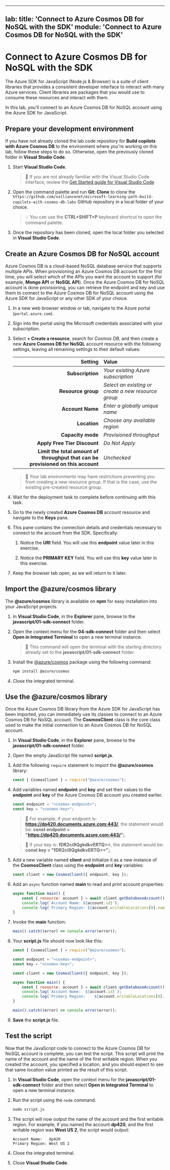 
---
lab:
    title: 'Connect to Azure Cosmos DB for NoSQL with the SDK'
    module: 'Connect to Azure Cosmos DB for NoSQL with the SDK'
---

# Connect to Azure Cosmos DB for NoSQL with the SDK

The Azure SDK for JavaScript (Node.js & Browser) is a suite of client libraries that provides a consistent developer interface to interact with many Azure services. Client libraries are packages that you would use to consume these resources and interact with them.

In this lab, you'll connect to an Azure Cosmos DB for NoSQL account using the Azure SDK for JavaScript.

## Prepare your development environment

If you have not already cloned the lab code repository for **Build copilots with Azure Cosmos DB** to the environment where you're working on this lab, follow these steps to do so. Otherwise, open the previously cloned folder in **Visual Studio Code**.

1. Start **Visual Studio Code**.

    > &#128221; If you are not already familiar with the Visual Studio Code interface, review the [Get Started guide for Visual Studio Code][code.visualstudio.com/docs/getstarted]

1. Open the command palette and run **Git: Clone** to clone the ``https://github.com/solliancenet/microsoft-learning-path-build-copilots-with-cosmos-db-labs`` GitHub repository in a local folder of your choice.

    > &#128161; You can use the **CTRL+SHIFT+P** keyboard shortcut to open the command palette.

1. Once the repository has been cloned, open the local folder you selected in **Visual Studio Code**.

## Create an Azure Cosmos DB for NoSQL account

Azure Cosmos DB is a cloud-based NoSQL database service that supports multiple APIs. When provisioning an Azure Cosmos DB account for the first time, you will select which of the APIs you want the account to support (for example, **Mongo API** or **NoSQL API**). Once the Azure Cosmos DB for NoSQL account is done provisioning, you can retrieve the endpoint and key and use them to connect to the Azure Cosmos DB for NoSQL account using the Azure SDK for JavaScript or any other SDK of your choice.

1. In a new web browser window or tab, navigate to the Azure portal (``portal.azure.com``).

1. Sign into the portal using the Microsoft credentials associated with your subscription.

1. Select **+ Create a resource**, search for *Cosmos DB*, and then create a new **Azure Cosmos DB for NoSQL** account resource with the following settings, leaving all remaining settings to their default values:

    | **Setting** | **Value** |
    | ---: | :--- |
    | **Subscription** | *Your existing Azure subscription* |
    | **Resource group** | *Select an existing or create a new resource group* |
    | **Account Name** | *Enter a globally unique name* |
    | **Location** | *Choose any available region* |
    | **Capacity mode** | *Provisioned throughput* |
    | **Apply Free Tier Discount** | *Do Not Apply* |
    | **Limit the total amount of throughput that can be provisioned on this account** | *Unchecked* |

    > &#128221; Your lab environments may have restrictions preventing you from creating a new resource group. If that is the case, use the existing pre-created resource group.

1. Wait for the deployment task to complete before continuing with this task.

1. Go to the newly created **Azure Cosmos DB** account resource and navigate to the **Keys** pane.

1. This pane contains the connection details and credentials necessary to connect to the account from the SDK. Specifically:

    1. Notice the **URI** field. You will use this **endpoint** value later in this exercise.

    1. Notice the **PRIMARY KEY** field. You will use this **key** value later in this exercise.

1. Keep the browser tab open, as we will return to it later.

## Import the @azure/cosmos library

The **@azure/cosmos** library is available on **npm** for easy installation into your JavaScript projects.

1. In **Visual Studio Code**, in the **Explorer** pane, browse to the **javascript/01-sdk-connect** folder.

1. Open the context menu for the **04-sdk-connect** folder and then select **Open in Integrated Terminal** to open a new terminal instance.

    > &#128221; This command will open the terminal with the starting directory already set to the **javascript/01-sdk-connect** folder.

1. Install the [@azure/cosmos][npmjs.com/package/@azure/cosmos] package using the following command:

    ```bash
    npm install @azure/cosmos
    ```

1. Close the integrated terminal.

## Use the @azure/cosmos library

Once the Azure Cosmos DB library from the Azure SDK for JavaScript has been imported, you can immediately use its classes to connect to an Azure Cosmos DB for NoSQL account. The **CosmosClient** class is the core class used to make the initial connection to an Azure Cosmos DB for NoSQL account.

1. In **Visual Studio Code**, in the **Explorer** pane, browse to the **javascript/01-sdk-connect** folder.

1. Open the empty JavaScript file named **script.js**.

1. Add the following `require` statement to import the **@azure/cosmos** library:

    ```javascript
    const { CosmosClient } = require("@azure/cosmos");
    ```

1. Add variables named **endpoint** and **key** and set their values to the **endpoint** and **key** of the Azure Cosmos DB account you created earlier.

    ```javascript
    const endpoint = "<cosmos-endpoint>";
    const key = "<cosmos-key>";
    ```

    > &#128221; For example, if your endpoint is: **https://dp420.documents.azure.com:443/**, the statement would be: **const endpoint = "https://dp420.documents.azure.com:443/";**.

    > &#128221; If your key is: **fDR2ci9QgkdkvERTQ==**, the statement would be: **const key = "fDR2ci9QgkdkvERTQ==";**.

1. Add a new variable named **client** and initialize it as a new instance of the **CosmosClient** class using the **endpoint** and **key** variables:

    ```javascript
    const client = new CosmosClient({ endpoint, key });
    ```

1. Add an `async` function named **main** to read and print account properties:

    ```javascript
    async function main() {
        const { resource: account } = await client.getDatabaseAccount();
        console.log(`Account Name: ${account.id}`);
        console.log(`Primary Region: ${account.writableLocations[0].name}`);
    }
    ```

1. Invoke the **main** function:

    ```javascript
    main().catch((error) => console.error(error));
    ```

1. Your **script.js** file should now look like this:

    ```javascript
    const { CosmosClient } = require("@azure/cosmos");

    const endpoint = "<cosmos-endpoint>";
    const key = "<cosmos-key>";

    const client = new CosmosClient({ endpoint, key });

    async function main() {
        const { resource: account } = await client.getDatabaseAccount();
        console.log(`Account Name:	${account.id}`);
        console.log(`Primary Region:	${account.writableLocations[0].name}`);
    }

    main().catch((error) => console.error(error));
    ```

1. **Save** the **script.js** file.

## Test the script

Now that the JavaScript code to connect to the Azure Cosmos DB for NoSQL account is complete, you can test the script. This script will print the name of the account and the name of the first writable region. When you created the account, you specified a location, and you should expect to see that same location value printed as the result of this script.

1. In **Visual Studio Code**, open the context menu for the **javascript/01-sdk-connect** folder and then select **Open in Integrated Terminal** to open a new terminal instance.

1. Run the script using the `node` command:

    ```bash
    node script.js
    ```

1. The script will now output the name of the account and the first writable region. For example, if you named the account **dp420**, and the first writable region was **West US 2**, the script would output:

    ```text
    Account Name:   dp420
    Primary Region: West US 2
    ```

1. Close the integrated terminal.

1. Close **Visual Studio Code**.

[code.visualstudio.com/docs/getstarted]: https://code.visualstudio.com/docs/getstarted/tips-and-tricks
[npmjs.com/package/@azure/cosmos]: https://www.npmjs.com/package/@azure/cosmos
